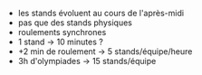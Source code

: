 * les stands évoluent au cours de l'après-midi
* pas que des stands physiques
* roulements synchrones
* 1 stand → 10 minutes ?
* +2 min de roulement → 5 stands/équipe/heure
* 3h d'olympiades → 15 stands/équipe
